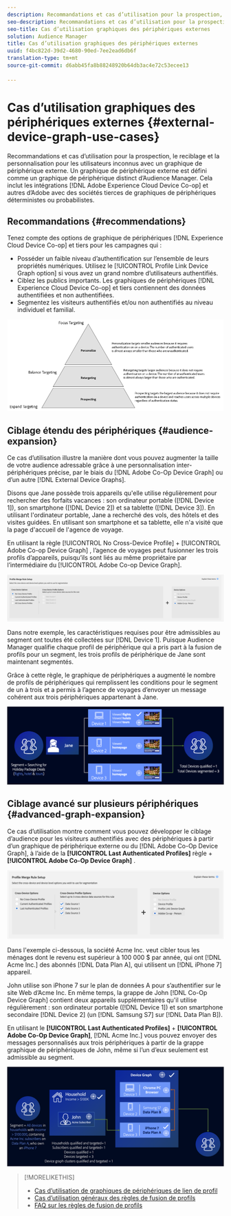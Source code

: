 ```yaml
---
description: Recommandations et cas d’utilisation pour la prospection, le reciblage et la personnalisation pour les utilisateurs inconnus avec un graphique de périphérique externe. Un graphique de périphérique externe est défini comme un graphique de périphérique distinct d’Audience Manager. Cela inclut Adobe Experience Cloud Device Co-op et d’autres intégrations d’Adobe avec des sociétés tierces de graphes de périphériques déterministes ou probabilistes.
seo-description: Recommandations et cas d’utilisation pour la prospection, le reciblage et la personnalisation pour les utilisateurs inconnus avec un graphique de périphérique externe. Un graphique de périphérique externe est défini comme un graphique de périphérique distinct d’Audience Manager. Cela inclut Adobe Experience Cloud Device Co-op et d’autres intégrations d’Adobe avec des sociétés tierces de graphes de périphériques déterministes ou probabilistes.
seo-title: Cas d’utilisation graphiques des périphériques externes
solution: Audience Manager
title: Cas d’utilisation graphiques des périphériques externes
uuid: f4bc822d-39d2-4680-90ed-7ee2ead6db6f
translation-type: tm+mt
source-git-commit: d6abb45fa8b88248920b64db3ac4e72c53ecee13

---
```



# Cas d’utilisation graphiques des périphériques externes {#external-device-graph-use-cases}

Recommandations et cas d’utilisation pour la prospection, le reciblage et la personnalisation pour les utilisateurs inconnus avec un graphique de périphérique externe. Un graphique de périphérique externe est défini comme un graphique de périphérique distinct d’Audience Manager. Cela inclut les intégrations [!DNL Adobe Experience Cloud Device Co-op] et autres d’Adobe avec des sociétés tierces de graphiques de périphériques déterministes ou probabilistes.

## Recommandations {#recommendations}

Tenez compte des options de graphique de périphériques [!DNL Experience Cloud Device Co-op] et tiers pour les campagnes qui :

* Posséder un faible niveau d’authentification sur l’ensemble de leurs propriétés numériques. Utilisez le [!UICONTROL Profile Link Device Graph option] si vous avez un grand nombre d’utilisateurs authentifiés.
* Ciblez les publics importants. Les graphiques de périphériques [!DNL Experience Cloud Device Co-op] et tiers contiennent des données authentifiées et non authentifiées.
* Segmentez les visiteurs authentifiés et/ou non authentifiés au niveau individuel et familial.

![](assets/merge-rule-triangle1.png)
<!-- 
## Prospecting/Branding Use Case {#prospecting-branding-use-cases}

A branding campaign is designed to reach as many people as possible. It places few limits on segment qualification. But, these campaigns can waste budget and impressions by constantly targeting people who see your content multiple times and don't convert. A [!UICONTROL Profile Merge] rule that uses the [!DNL Device Co-op] or third-party option can help you create an efficient branding campaign. For example, you can add these unknown users to a "not in-market" segment after seeing them across multiple devices for your set frequency cap.

<table id="table_00F6EED172574E80A38CADA8A92A23B1"> 
 <thead> 
  <tr> 
   <th colname="col1" class="entry"> Use Case </th> 
   <th colname="col2" class="entry"> Description </th> 
  </tr> 
 </thead>
 <tbody> 
  <tr> 
   <td colname="col1"> <p> <b>Conditions</b> </p> </td> 
   <td colname="col2">This use case assumes these conditions: <p> 
     <ul id="ul_F5CA7EE525774F7EBA5FBB5F94E4EDC8"> 
      <li id="li_81AE304924724146A24FAB5B6533AD8E">You want to deliver a maximum of 10 impressions to an anonymous user for a specific ad campaign. </li> 
      <li id="li_E371F989735245B0B82433DE240D56D0">A user has 4 devices and may or may not have authenticated on your site. </li> 
      <li id="li_9231ABE15CA249E6B79D8BF0E511FD33">An anonymous user sees the ad a total of 10 times while browsing in an unauthenticated state on their current device and 3 devices linked to the current device by an external device graph. </li> 
      <li id="li_8C276C07019C49EFA3A0D0D54CF73C31">You have defined an <span class="keyword"> Audience Manager</span> segment to qualify anonymous users after they have seen 10 impressions. </li> 
     </ul> </p> </td> 
  </tr> 
  <tr> 
   <td colname="col1"> <p> <b>Results</b> </p> </td> 
   <td colname="col2"> <p>Given these conditions, <span class="keyword"> Audience Manager</span>: </p> <p> 
     <ul id="ul_8E988B1005324526BC6DC6637BBACCFB"> 
      <li id="li_C9DD546754914BACB8F4C92C7D4ED70E">Merges the anonymous, unauthenticated activity collected from the current device and the 3 devices linked by the external device graph (the ad impressions from each device). </li> 
      <li id="li_FB55CB9116074525BA30FF062D1136AE">Evaluates the unauthenticated user for segment qualification based on a combination of anonymous activity across all 3 devices linked by the external device graph and the current device. </li> 
      <li id="li_B28EB32F718145A7ABBDAC0AF75E2AFC">Sends the segment to any real-time destination for use as a suppression segment on the current device and all 3 devices linked by the external device graph. </li> 
     </ul> </p> </td> 
  </tr> 
 </tbody> 
</table>

## Retargeting or Site Personalization Use Case {#retargeting-use-case}

These strategies are designed to bring an unauthenticated or unknown user back to your site or personalize their browsing experience while they're on-site.

<table id="table_0EE2052AA3E744B3B76036FC06B5A453"> 
 <thead> 
  <tr> 
   <th colname="col1" class="entry"> Use Case </th> 
   <th colname="col2" class="entry"> Description </th> 
  </tr> 
 </thead>
 <tbody> 
  <tr> 
   <td colname="col1"> <p> <b>Conditions</b> </p> </td> 
   <td colname="col2">This use case assumes these conditions: <p> 
     <ul id="ul_FD0B869B4AF3453FAEC9BA3A45ABF039"> 
      <li id="li_8E30BAED42E94AB3B81FCB1C7464E5FC">You want to deliver a personalized on-site and/or off-site experience to an anonymous user based on their activity on your site while in an unauthenticated state. </li> 
      <li id="li_3DBE53BA94324F1BA1C52A37AD4E426C">A user has multiple devices and may or may not have authenticated to your site. </li> 
      <li id="li_F867AFBDC1A54CD6A68AB0EC196E27C9">A user views multiple pages on your site while browsing in an unauthenticated state on their current device and 3 other devices linked by an external device graph. </li> 
      <li id="li_7E35D77949CE4E69BD51655AA4C40BEE">You have defined an <span class="keyword"> Audience Manager</span> segment to qualify users after they have viewed multiple pages on your site while browsing in an unauthenticated state.</li>
     </ul> </p> </td> 
  </tr> 
  <tr> 
   <td colname="col1"> <p> <b>Results</b> </p> </td> 
   <td colname="col2"> <p>Given these conditions, <span class="wintitle"> Audience Manager</span>: </p> <p> 
     <ul id="ul_301339426B0643B295DC5B17E1939CFB"> 
      <li id="li_7E8BC3B179804F4A929497DE81E76911">Merges the anonymous, unauthenticated activity collected from the current devices and the 3 devices linked by the external device graph (the multiple page views from each device). </li> 
      <li id="li_803EFD58AA124A5BBC8279C4DC695544">Evaluates the unauthenticated user for segment qualification based on a combination of anonymous activity across all 3 devices linked by the external device graph and the current device. </li> 
      <li id="li_98D749268CC5456CBC9CF3BF5EB91BA8">Sends the segment to any real-time destination to deliver a personalized on-site and/or off-site experience across the current device and all 3 devices linked by the external device graph. </li>
     </ul> </p> </td>
  </tr>
 </tbody>
</table> -->

## Ciblage étendu des périphériques {#audience-expansion}

Ce cas d’utilisation illustre la manière dont vous pouvez augmenter la taille de votre audience adressable grâce à une personnalisation inter-périphériques précise, par le biais du [!DNL Adobe Co-Op Device Graph] ou d’un autre [!DNL External Device Graphs].

Disons que Jane possède trois appareils qu'elle utilise régulièrement pour rechercher des forfaits vacances : son ordinateur portable ([!DNL Device 1]), son smartphone ([!DNL Device 2]) et sa tablette ([!DNL Device 3]). En utilisant l'ordinateur portable, Jane a recherché des vols, des hôtels et des visites guidées. En utilisant son smartphone et sa tablette, elle n'a visité que la page d'accueil de l'agence de voyage.

En utilisant la règle [!UICONTROL No Cross-Device Profile] + [!UICONTROL Adobe Co-op Device Graph] , l’agence de voyages peut fusionner les trois profils d’appareils, puisqu’ils sont liés au même propriétaire par l’intermédiaire du [!UICONTROL Adobe Co-op Device Graph].

![audience-expansion-règle](assets/audience-expansion-rule.png)

Dans notre exemple, les caractéristiques requises pour être admissibles au segment ont toutes été collectées sur [!DNL Device 1]. Puisque Audience Manager qualifie chaque profil de périphérique qui a pris part à la fusion de profils pour un segment, les trois profils de périphérique de Jane sont maintenant segmentés.

Grâce à cette règle, le graphique de périphériques a augmenté le nombre de profils de périphériques qui remplissent les conditions pour le segment de un à trois et a permis à l’agence de voyages d’envoyer un message cohérent aux trois périphériques appartenant à Jane.

![audience-expansion](assets/audience-expansion.png)

## Ciblage avancé sur plusieurs périphériques {#advanced-graph-expansion}

Ce cas d’utilisation montre comment vous pouvez développer le ciblage d’audience pour les visiteurs authentifiés avec des périphériques à partir d’un graphique de périphérique externe ou du [!DNL Adobe Co-Op Device Graph], à l’aide de la **[!UICONTROL Last Authenticated Profiles]** règle + **[!UICONTROL Adobe Co-Op Device Graph]** .

![last-device-graph](assets/last-device-coop.png)

Dans l'exemple ci-dessous, la société Acme Inc. veut cibler tous les ménages dont le revenu est supérieur à 100 000 $ par année, qui ont [!DNL Acme Inc.] des abonnés [!DNL Data Plan A], qui utilisent un [!DNL iPhone 7] appareil.

John utilise son iPhone 7 sur le plan de données A pour s’authentifier sur le site Web d’Acme Inc. En même temps, la grappe de John [!DNL Co-Op Device Graph] contient deux appareils supplémentaires qu'il utilise régulièrement : son ordinateur portable ([!DNL Device 1]) et son smartphone secondaire [!DNL Device 2] (un [!DNL Samsung S7] sur [!DNL Data Plan B]).

En utilisant le **[!UICONTROL Last Authenticated Profiles]** + **[!UICONTROL Adobe Co-Op Device Graph]**, [!DNL Acme Inc.] vous pouvez envoyer des messages personnalisés aux trois périphériques à partir de la grappe graphique de périphériques de John, même si l’un d’eux seulement est admissible au segment.

![expansion-graphique-avancée](assets/advanced-device-graph-expansion.png)

>[!MORELIKETHIS]
>
>* [Cas d’utilisation de graphiques de périphériques de lien de profil](profile-link-use-case.md)
>* [Cas d’utilisation généraux des règles de fusion de profils](merge-rule-targeting-options.md)
>* [FAQ sur les règles de fusion de profils](../../faq/faq-profile-merge.md)

